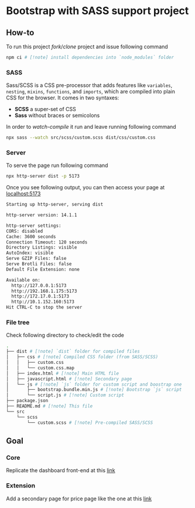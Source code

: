 # Bootstrap with SASS support project

## How-to
To run this project *fork*/*clone* project and issue following command
```sh
npm ci # [!note] install dependencies into `node_modules` folder
```

### SASS
Sass/SCSS is a CSS pre-processor that adds features like `variables`, `nesting`, `mixins`, `functions`, and `imports`, which are compiled into plain CSS for the browser. It comes in two syntaxes: 
- **SCSS** a super-set of CSS
- **Sass** without braces or semicolons

In order to *watch-compile* it run and leave running following command
```sh
npx sass --watch src/scss/custom.scss dist/css/custom.css
```

### Server
To serve the page run following command
```sh
npx http-server dist -p 5173
```

Once you see following output, you can then access your page at [localhost:5173](http://localhost:5173/)
```sh
Starting up http-server, serving dist

http-server version: 14.1.1

http-server settings: 
CORS: disabled
Cache: 3600 seconds
Connection Timeout: 120 seconds
Directory Listings: visible
AutoIndex: visible
Serve GZIP Files: false
Serve Brotli Files: false
Default File Extension: none

Available on:
  http://127.0.0.1:5173
  http://192.168.1.175:5173
  http://172.17.0.1:5173
  http://10.1.152.160:5173
Hit CTRL-C to stop the server
```

### File tree
Check following directory to check/edit the code
```sh
.
├── dist # [!note] `dist` folder for compiled files
│   ├── css # [!note] Compiled CSS folder (from SASS/SCSS)
│   │   ├── custom.css
│   │   └── custom.css.map
│   ├── index.html # [!note] Main HTML file
│   ├── javascript.html # [!note] Secondary page
│   └── js # [!note] `js` folder for custom script and boostrap one
│       ├── bootstrap.bundle.min.js # [!note] Bootstrap `js` script
│       └── script.js # [!note] Custom script
├── package.json 
├── README.md # [!note] This file
└── src
    └── scss
        └── custom.scss # [!note] Pre-compiled SASS/SCSS
```

## Goal

### Core

Replicate the dashboard front-end at this [link](https://getbootstrap.com/docs/5.0/examples/dashboard/)

### Extension

Add a secondary page for price page like the one at this [link](https://getbootstrap.com/docs/5.0/examples/pricing/)
